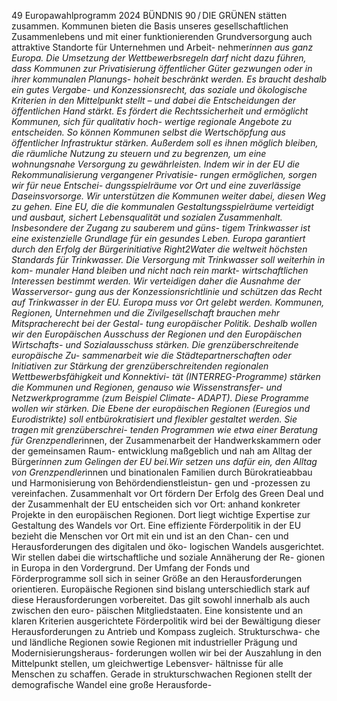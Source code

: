 49
Europawahlprogramm 2024
BÜNDNIS 90 / DIE GRÜNEN 
stätten zusammen. Kommunen bieten die Basis 
unseres gesellschaftlichen Zusammenlebens und 
mit einer funktionierenden Grundversorgung auch 
attraktive Standorte für Unternehmen und Arbeit-
nehmer*innen aus ganz Europa. Die Umsetzung der 
Wettbewerbsregeln darf nicht dazu führen, dass 
Kommunen zur Privatisierung öffentlicher Güter 
gezwungen oder in ihrer kommunalen Planungs-
hoheit beschränkt werden. Es braucht deshalb ein 
gutes Vergabe- und Konzessionsrecht, das soziale 
und ökologische Kriterien in den Mittelpunkt stellt 
– und dabei die Entscheidungen der öffentlichen 
Hand stärkt. Es fördert die Rechtssicherheit und 
ermöglicht Kommunen, sich für qualitativ hoch-
wertige regionale Angebote zu entscheiden. So 
können Kommunen selbst die Wertschöpfung aus 
öffentlicher Infrastruktur stärken. Außerdem soll es 
ihnen möglich bleiben, die räumliche Nutzung zu 
steuern und zu begrenzen, um eine wohnungsnahe 
Versorgung zu gewährleisten. Indem wir in der EU 
die Rekommunalisierung vergangener Privatisie-
rungen ermöglichen, sorgen wir für neue Entschei-
dungsspielräume vor Ort und eine zuverlässige 
Daseinsvorsorge. Wir unterstützen die Kommunen 
weiter dabei, diesen Weg zu gehen. Eine EU, die 
die kommunalen Gestaltungsspielräume verteidigt 
und ausbaut, sichert Lebensqualität und sozialen 
Zusammenhalt.
Insbesondere der Zugang zu sauberem und güns-
tigem Trinkwasser ist eine existenzielle Grundlage 
für ein gesundes Leben. Europa garantiert durch 
den Erfolg der Bürgerinitiative Right2Water die 
weltweit höchsten Standards für Trinkwasser. Die 
Versorgung mit Trinkwasser soll weiterhin in kom-
munaler Hand bleiben und nicht nach rein markt-
wirtschaftlichen Interessen bestimmt werden. Wir 
verteidigen daher die Ausnahme der Wasserversor-
gung aus der Konzessionsrichtlinie und schützen 
das Recht auf Trinkwasser in der EU.
Europa muss vor Ort gelebt werden. Kommunen, 
Regionen, Unternehmen und die Zivilgesellschaft 
brauchen mehr Mitspracherecht bei der Gestal-
tung europäischer Politik. Deshalb wollen wir den 
Europäischen Ausschuss der Regionen und den 
Europäischen Wirtschafts- und Sozialausschuss 
stärken. Die grenzüberschreitende europäische Zu-
sammenarbeit wie die Städtepartnerschaften oder 
Initiativen zur Stärkung der grenzüberschreitenden 
regionalen Wettbewerbsfähigkeit und Konnektivi-
tät (INTERREG-Programme) stärken die Kommunen 
und Regionen, genauso wie Wissenstransfer- und 
Netzwerkprogramme (zum Beispiel Climate-
ADAPT). Diese Programme wollen wir stärken. Die 
Ebene der europäischen Regionen (Euregios und 
Eurodistrikte) soll entbürokratisiert und flexibler 
gestaltet werden. Sie tragen mit grenzüberschrei-
tenden Programmen wie etwa einer Beratung 
für Grenzpendler*innen, der Zusammenarbeit der 
Handwerkskammern oder der gemeinsamen Raum-
entwicklung maßgeblich und nah am Alltag der 
Bürger*innen zum Gelingen der EU bei.Wir setzen 
uns dafür ein, den Alltag von Grenzpendler*innen 
und binationalen Familien durch Bürokratieabbau 
und Harmonisierung von Behördendienstleistun-
gen und -prozessen zu vereinfachen.
Zusammenhalt vor Ort fördern
Der Erfolg des Green Deal und der Zusammenhalt 
der EU entscheiden sich vor Ort: anhand konkreter 
Projekte in den europäischen Regionen. Dort liegt 
wichtige Expertise zur Gestaltung des Wandels vor 
Ort. Eine effiziente Förderpolitik in der EU bezieht 
die Menschen vor Ort mit ein und ist an den Chan-
cen und Herausforderungen des digitalen und öko-
logischen Wandels ausgerichtet. Wir stellen dabei 
die wirtschaftliche und soziale Annäherung der Re-
gionen in Europa in den Vordergrund. Der Umfang 
der Fonds und Förderprogramme soll sich in seiner 
Größe an den Herausforderungen orientieren.
Europäische Regionen sind bislang unterschiedlich 
stark auf diese Herausforderungen vorbereitet. Das 
gilt sowohl innerhalb als auch zwischen den euro-
päischen Mitgliedstaaten. Eine konsistente und an 
klaren Kriterien ausgerichtete Förderpolitik wird 
bei der Bewältigung dieser Herausforderungen 
zu Antrieb und Kompass zugleich. Strukturschwa-
che und ländliche Regionen sowie Regionen mit 
industrieller Prägung und Modernisierungsheraus-
forderungen wollen wir bei der Auszahlung in den 
Mittelpunkt stellen, um gleichwertige Lebensver-
hältnisse für alle Menschen zu schaffen.
Gerade in strukturschwachen Regionen stellt der 
demografische Wandel eine große Herausforde-
